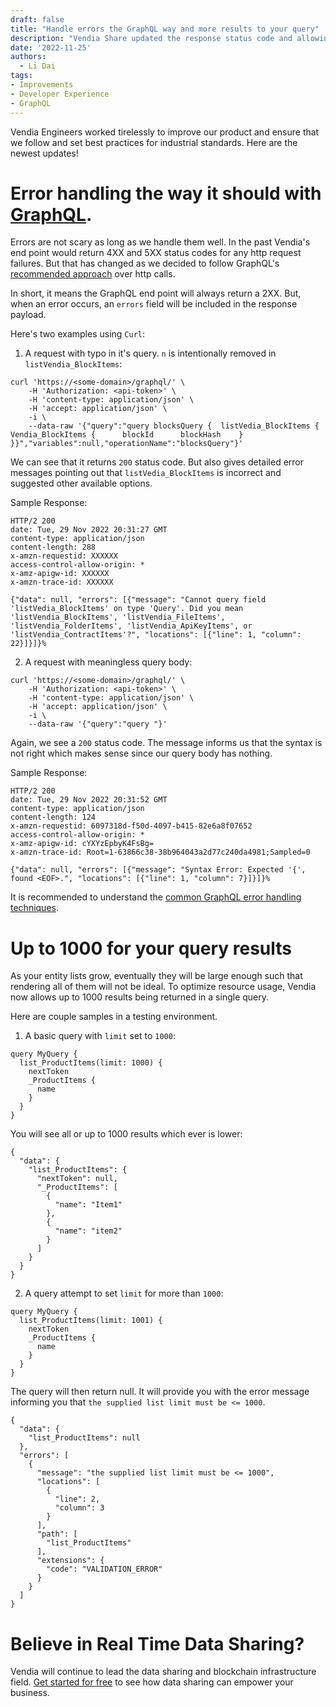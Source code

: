 ```yaml
---
draft: false
title: "Handle errors the GraphQL way and more results to your query"
description: "Vendia Share updated the response status code and allowing up to 1000 query results"
date: '2022-11-25'
authors:
  - Li Dai
tags:
- Improvements
- Developer Experience
- GraphQL
---
```


Vendia Engineers worked tirelessly to improve our product and ensure that we follow and set best practices for industrial standards. Here are the newest updates!

# Error handling the way it should with [GraphQL](https://graphql.org/). 

Errors are not scary as long as we handle them well. In the past Vendia's end point would return 4XX and 5XX status codes for any http request failures. But that has changed as we decided to follow GraphQL's [recommended approach](https://graphql.github.io/graphql-over-http/draft/#sec-Field-errors-encountered-during-execution) over http calls.

In short, it means the GraphQL end point will always return a 2XX. But, when an error occurs, an `errors` field will be included in the response payload. 

Here's two examples using `Curl`:

1. A request with typo in it's query. `n` is intentionally removed in `listVendia_BlockItems`:
```
curl 'https://<some-domain>/graphql/' \
    -H 'Authorization: <api-token>' \
    -H 'content-type: application/json' \
    -H 'accept: application/json' \
    -i \
    --data-raw '{"query":"query blocksQuery {  listVedia_BlockItems {    Vendia_BlockItems {      blockId      blockHash    }  }}","variables":null,"operationName":"blocksQuery"}'
```

We can see that it returns `200` status code. But also gives detailed error messages pointing out that `listVedia_BlockItems` is incorrect and suggested other available options.

Sample Response:
```
HTTP/2 200
date: Tue, 29 Nov 2022 20:31:27 GMT
content-type: application/json
content-length: 288
x-amzn-requestid: XXXXXX
access-control-allow-origin: *
x-amz-apigw-id: XXXXXX
x-amzn-trace-id: XXXXXX

{"data": null, "errors": [{"message": "Cannot query field 'listVedia_BlockItems' on type 'Query'. Did you mean 'listVendia_BlockItems', 'listVendia_FileItems', 'listVendia_FolderItems', 'listVendia_ApiKeyItems', or 'listVendia_ContractItems'?", "locations": [{"line": 1, "column": 22}]}]}%
```

2. A request with meaningless query body:

```
curl 'https://<some-domain>/graphql/' \
    -H 'Authorization: <api-token>' \
    -H 'content-type: application/json' \
    -H 'accept: application/json' \
    -i \
    --data-raw '{"query":"query "}'
```

Again, we see a `200` status code. The message informs us that the syntax is not right which makes sense since our query body has nothing.

Sample Response:
```
HTTP/2 200
date: Tue, 29 Nov 2022 20:31:52 GMT
content-type: application/json
content-length: 124
x-amzn-requestid: 6097318d-f50d-4097-b415-82e6a8f07652
access-control-allow-origin: *
x-amz-apigw-id: cYXYzEpbyK4FsBg=
x-amzn-trace-id: Root=1-63866c38-38b964043a2d77c240da4981;Sampled=0

{"data": null, "errors": [{"message": "Syntax Error: Expected '{', found <EOF>.", "locations": [{"line": 1, "column": 7}]}]}%
```

It is recommended to understand the [common GraphQL error handling techniques](https://the-guild.dev/blog/graphql-error-handling-with-fp).

# Up to 1000 for your query results
As your entity lists grow, eventually they will be large enough such that rendering all of them will not be ideal. To optimize resource usage, Vendia now allows up to 1000 results being returned in a single query.

Here are couple samples in a testing environment.

1. A basic query with `limit` set to `1000`:

```
query MyQuery {
  list_ProductItems(limit: 1000) {
    nextToken
    _ProductItems {
      name
    }
  }
}
```

You will see all or up to 1000 results which ever is lower:
```
{
  "data": {
    "list_ProductItems": {
      "nextToken": null,
      "_ProductItems": [
        {
          "name": "Item1"
        },
        {
          "name": "item2"
        }
      ]
    }
  }
}
```

2. A query attempt to set `limit` for more than `1000`:
```
query MyQuery {
  list_ProductItems(limit: 1001) {
    nextToken
    _ProductItems {
      name
    }
  }
}
```
The query will then return null. It will provide you with the error message informing you that `the supplied list limit must be <= 1000`.
```
{
  "data": {
    "list_ProductItems": null
  },
  "errors": [
    {
      "message": "the supplied list limit must be <= 1000",
      "locations": [
        {
          "line": 2,
          "column": 3
        }
      ],
      "path": [
        "list_ProductItems"
      ],
      "extensions": {
        "code": "VALIDATION_ERROR"
      }
    }
  ]
}
```
# Believe in Real Time Data Sharing?

Vendia will continue to lead the data sharing and blockchain infrastructure field. [Get started for free](https://www.vendia.com/pricing) to see how data sharing can empower your business.
